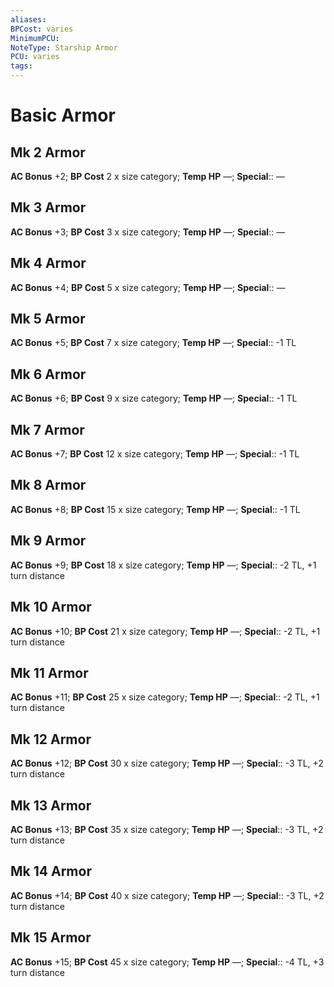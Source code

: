 ```yaml
---
aliases: 
BPCost: varies
MinimumPCU: 
NoteType: Starship Armor
PCU: varies
tags: 
---
```


# Basic Armor

## Mk 2 Armor

**AC Bonus** +2; **BP Cost** 2 x size category; **Temp HP** —;
**Special**:: —

## Mk 3 Armor

**AC Bonus** +3; **BP Cost** 3 x size category; **Temp HP** —;
**Special**:: —

## Mk 4 Armor

**AC Bonus** +4; **BP Cost** 5 x size category; **Temp HP** —;
**Special**:: —

## Mk 5 Armor

**AC Bonus** +5; **BP Cost** 7 x size category; **Temp HP** —;
**Special**:: -1 TL

## Mk 6 Armor

**AC Bonus** +6; **BP Cost** 9 x size category; **Temp HP** —;
**Special**:: -1 TL

## Mk 7 Armor

**AC Bonus** +7; **BP Cost** 12 x size category; **Temp HP** —;
**Special**:: -1 TL

## Mk 8 Armor

**AC Bonus** +8; **BP Cost** 15 x size category; **Temp HP** —;
**Special**:: -1 TL

## Mk 9 Armor

**AC Bonus** +9; **BP Cost** 18 x size category; **Temp HP** —;
**Special**:: -2 TL, +1 turn distance

## Mk 10 Armor

**AC Bonus** +10; **BP Cost** 21 x size category; **Temp HP** —;
**Special**:: -2 TL, +1 turn distance

## Mk 11 Armor

**AC Bonus** +11; **BP Cost** 25 x size category; **Temp HP** —;
**Special**:: -2 TL, +1 turn distance

## Mk 12 Armor

**AC Bonus** +12; **BP Cost** 30 x size category; **Temp HP** —;
**Special**:: -3 TL, +2 turn distance

## Mk 13 Armor

**AC Bonus** +13; **BP Cost** 35 x size category; **Temp HP** —;
**Special**:: -3 TL, +2 turn distance

## Mk 14 Armor

**AC Bonus** +14; **BP Cost** 40 x size category; **Temp HP** —;
**Special**:: -3 TL, +2 turn distance

## Mk 15 Armor

**AC Bonus** +15; **BP Cost** 45 x size category; **Temp HP** —;
**Special**:: -4 TL, +3 turn distance
